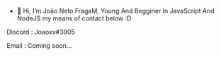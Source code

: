 - 👋 Hi, I’m João Neto FragaM, Young And Begginer In JavaScript And NodeJS
my means of contact below :D


Discord : Joaoxx#3905

Email : Coming soon...



<!---
JoaoNetoFragaM/JoaoNetoFragaM is a ✨ special ✨ repository because its `README.md` (this file) appears on your GitHub profile.
You can click the Preview link to take a look at your changes.
--->
